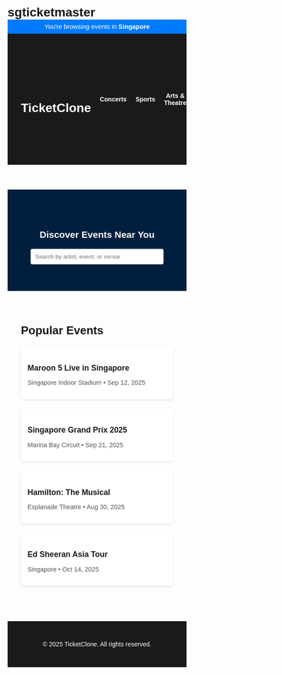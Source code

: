 # sgticketmaster<!DOCTYPE html>
<html lang="en">
<head>
  <meta charset="UTF-8">
  <meta name="viewport" content="width=device-width, initial-scale=1">
  <title>TicketClone</title>
  <style>
    * {
      margin: 0;
      padding: 0;
      box-sizing: border-box;
      font-family: Arial, sans-serif;
    }

    body {
      background-color: #f5f5f5;
      color: #222;
    }

    .country-banner {
      background-color: #007bff;
      color: white;
      text-align: center;
      padding: 8px 15px;
      font-size: 0.9rem;
    }

    header {
      background-color: #1a1a1a;
      color: white;
      padding: 15px 30px;
      display: flex;
      justify-content: space-between;
      align-items: center;
    }

    nav {
      display: flex;
      align-items: center;
    }

    nav a {
      color: white;
      text-decoration: none;
      margin-left: 20px;
      font-weight: bold;
    }

    .profile-dropdown {
      position: relative;
      display: inline-block;
    }

    .profile-btn {
      color: white;
      background: none;
      border: none;
      font-weight: bold;
      cursor: pointer;
      margin-left: 20px;
    }

    .dropdown-content {
      display: none;
      position: absolute;
      right: 0;
      background-color: white;
      min-width: 180px;
      box-shadow: 0px 8px 16px rgba(0,0,0,0.2);
      z-index: 1;
      border-radius: 5px;
      overflow: hidden;
    }

    .dropdown-content p {
      color: #222;
      padding: 12px 16px;
      margin: 0;
      font-size: 0.9rem;
      border-bottom: 1px solid #eee;
    }

    .profile-dropdown:hover .dropdown-content {
      display: block;
    }

    .hero {
      background: #001f3f;
      color: white;
      padding: 60px 30px;
      text-align: center;
    }

    .search-bar {
      margin-top: 20px;
    }

    .search-bar input {
      padding: 10px;
      width: 300px;
      max-width: 90%;
      border: none;
      border-radius: 4px;
    }

    .events-section {
      padding: 40px 30px;
    }

    .events-section h2 {
      margin-bottom: 20px;
      font-size: 1.6rem;
    }

    .event-grid {
      display: grid;
      grid-template-columns: repeat(auto-fit, minmax(220px, 1fr));
      gap: 20px;
    }

    .event-card {
      background-color: white;
      border-radius: 8px;
      padding: 15px;
      box-shadow: 0 2px 5px rgba(0,0,0,0.1);
    }

    .event-card h3 {
      font-size: 1.1rem;
      margin-bottom: 10px;
    }

    .event-card p {
      font-size: 0.9rem;
      color: #555;
    }

    footer {
      background-color: #1a1a1a;
      color: white;
      padding: 30px;
      text-align: center;
      margin-top: 40px;
    }
  </style>
</head>
<body>

  <div class="country-banner">
    You're browsing events in <strong>Singapore</strong>
  </div>

  <header>
    <div class="logo">
      <h1>TicketClone</h1>
    </div>
    <nav>
      <a href="#">Concerts</a>
      <a href="#">Sports</a>
      <a href="#">Arts & Theatre</a>
      <a href="#">More</a>

      <div class="profile-dropdown">
        <button class="profile-btn">Profile</button>
        <div class="dropdown-content">
          <p>Signed in as</p>
          <p><strong>Natasya Chua</strong></p>
        </div>
      </div>
    </nav>
  </header>

  <section class="hero">
    <h2>Discover Events Near You</h2>
    <div class="search-bar">
      <input type="text" placeholder="Search by artist, event, or venue">
    </div>
  </section>

  <section class="events-section">
    <h2>Popular Events</h2>
    <div class="event-grid">
      <div class="event-card">
        <h3>Maroon 5 Live in Singapore</h3>
        <p>Singapore Indoor Stadium • Sep 12, 2025</p>
      </div>
      <div class="event-card">
        <h3>Singapore Grand Prix 2025</h3>
        <p>Marina Bay Circuit • Sep 21, 2025</p>
      </div>
      <div class="event-card">
        <h3>Hamilton: The Musical</h3>
        <p>Esplanade Theatre • Aug 30, 2025</p>
      </div>
      <div class="event-card">
        <h3>Ed Sheeran Asia Tour</h3>
        <p>Singapore • Oct 14, 2025</p>
      </div>
    </div>
  </section>

  <footer>
    <p>&copy; 2025 TicketClone. All rights reserved.</p>
  </footer>

</body>
</html>
